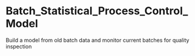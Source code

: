 # Batch_Statistical_Process_Control_Model
Build a model from old batch data and monitor current batches for quality inspection
